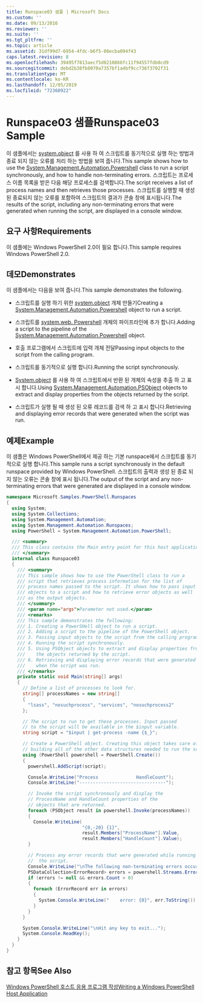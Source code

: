 ```yaml
---
title: Runspace03 샘플 | Microsoft Docs
ms.custom: ''
ms.date: 09/13/2016
ms.reviewer: ''
ms.suite: ''
ms.tgt_pltfrm: ''
ms.topic: article
ms.assetid: 31df99d7-6954-4fdc-b6f5-06ecba094f43
caps.latest.revision: 8
ms.openlocfilehash: 39495f7813aecf5d0210866fc11f94557fdb0cd9
ms.sourcegitcommit: debd2b38fb8070a7357bf1a4bf9cc736f3702f31
ms.translationtype: MT
ms.contentlocale: ko-KR
ms.lasthandoff: 12/05/2019
ms.locfileid: "72360922"
---
```

# <a name="runspace03-sample"></a><span data-ttu-id="79672-102">Runspace03 샘플</span><span class="sxs-lookup"><span data-stu-id="79672-102">Runspace03 Sample</span></span>

<span data-ttu-id="79672-103">이 샘플에서는 [system.object](/dotnet/api/system.management.automation.powershell) 를 사용 하 여 스크립트를 동기적으로 실행 하는 방법과 종료 되지 않는 오류를 처리 하는 방법을 보여 줍니다.</span><span class="sxs-lookup"><span data-stu-id="79672-103">This sample shows how to use the [System.Management.Automation.Powershell](/dotnet/api/system.management.automation.powershell) class to run a script synchronously, and how to handle non-terminating errors.</span></span> <span data-ttu-id="79672-104">스크립트는 프로세스 이름 목록을 받은 다음 해당 프로세스를 검색합니다.</span><span class="sxs-lookup"><span data-stu-id="79672-104">The script receives a list of process names and then retrieves those processes.</span></span> <span data-ttu-id="79672-105">스크립트를 실행할 때 생성된 종료되지 않는 오류를 포함하여 스크립트의 결과가 콘솔 창에 표시됩니다.</span><span class="sxs-lookup"><span data-stu-id="79672-105">The results of the script, including any non-terminating errors that were generated when running the script, are displayed in a console window.</span></span>

## <a name="requirements"></a><span data-ttu-id="79672-106">요구 사항</span><span class="sxs-lookup"><span data-stu-id="79672-106">Requirements</span></span>

<span data-ttu-id="79672-107">이 샘플에는 Windows PowerShell 2.0이 필요 합니다.</span><span class="sxs-lookup"><span data-stu-id="79672-107">This sample requires Windows PowerShell 2.0.</span></span>

## <a name="demonstrates"></a><span data-ttu-id="79672-108">데모</span><span class="sxs-lookup"><span data-stu-id="79672-108">Demonstrates</span></span>

<span data-ttu-id="79672-109">이 샘플에서는 다음을 보여 줍니다.</span><span class="sxs-lookup"><span data-stu-id="79672-109">This sample demonstrates the following.</span></span>

- <span data-ttu-id="79672-110">스크립트를 실행 하기 위한 [system.object](/dotnet/api/system.management.automation.powershell) 개체 만들기</span><span class="sxs-lookup"><span data-stu-id="79672-110">Creating a [System.Management.Automation.Powershell](/dotnet/api/system.management.automation.powershell) object to run a script.</span></span>

- <span data-ttu-id="79672-111">스크립트를 [system.web. Powershell](/dotnet/api/system.management.automation.powershell) 개체의 파이프라인에 추가 합니다.</span><span class="sxs-lookup"><span data-stu-id="79672-111">Adding a script to the pipeline of the [System.Management.Automation.Powershell](/dotnet/api/system.management.automation.powershell) object.</span></span>

- <span data-ttu-id="79672-112">호출 프로그램에서 스크립트에 입력 개체 전달</span><span class="sxs-lookup"><span data-stu-id="79672-112">Passing input objects to the script from the calling program.</span></span>

- <span data-ttu-id="79672-113">스크립트를 동기적으로 실행 합니다.</span><span class="sxs-lookup"><span data-stu-id="79672-113">Running the script synchronously.</span></span>

- <span data-ttu-id="79672-114">[System.object](/dotnet/api/System.Management.Automation.PSObject) 를 사용 하 여 스크립트에서 반환 된 개체의 속성을 추출 하 고 표시 합니다.</span><span class="sxs-lookup"><span data-stu-id="79672-114">Using [System.Management.Automation.PSObject](/dotnet/api/System.Management.Automation.PSObject) objects to extract and display properties from the objects returned by the script.</span></span>

- <span data-ttu-id="79672-115">스크립트가 실행 될 때 생성 된 오류 레코드를 검색 하 고 표시 합니다.</span><span class="sxs-lookup"><span data-stu-id="79672-115">Retrieving and displaying error records that were generated when the script was run.</span></span>

## <a name="example"></a><span data-ttu-id="79672-116">예제</span><span class="sxs-lookup"><span data-stu-id="79672-116">Example</span></span>

<span data-ttu-id="79672-117">이 샘플은 Windows PowerShell에서 제공 하는 기본 runspace에서 스크립트를 동기적으로 실행 합니다.</span><span class="sxs-lookup"><span data-stu-id="79672-117">This sample runs a script synchronously in the default runspace provided by Windows PowerShell.</span></span> <span data-ttu-id="79672-118">스크립트의 출력과 생성 된 종료 되지 않는 오류는 콘솔 창에 표시 됩니다.</span><span class="sxs-lookup"><span data-stu-id="79672-118">The output of the script and any non-terminating errors that were generated are displayed in a console window.</span></span>

```csharp
namespace Microsoft.Samples.PowerShell.Runspaces
{
  using System;
  using System.Collections;
  using System.Management.Automation;
  using System.Management.Automation.Runspaces;
  using PowerShell = System.Management.Automation.PowerShell;

  /// <summary>
  /// This class contains the Main entry point for this host application.
  /// </summary>
  internal class Runspace03
  {
    /// <summary>
    /// This sample shows how to use the PowerShell class to run a
    /// script that retrieves process information for the list of
    /// process names passed to the script. It shows how to pass input
    /// objects to a script and how to retrieve error objects as well
    /// as the output objects.
    /// </summary>
    /// <param name="args">Parameter not used.</param>
    /// <remarks>
    /// This sample demonstrates the following:
    /// 1. Creating a PowerSHell object to run a script.
    /// 2. Adding a script to the pipeline of the PowerShell object.
    /// 3. Passing input objects to the script from the calling program.
    /// 4. Running the script synchronously.
    /// 5. Using PSObject objects to extract and display properties from
    ///    the objects returned by the script.
    /// 6. Retrieving and displaying error records that were generated
    ///    when the script was run.
    /// </remarks>
    private static void Main(string[] args)
    {
      // Define a list of processes to look for.
      string[] processNames = new string[]
      {
        "lsass", "nosuchprocess", "services", "nosuchprocess2"
      };

      // The script to run to get these processes. Input passed
      // to the script will be available in the $input variable.
      string script = "$input | get-process -name {$_}";

      // Create a PowerShell object. Creating this object takes care of
      // building all of the other data structures needed to run the script.
      using (PowerShell powershell = PowerShell.Create())
      {
        powershell.AddScript(script);

        Console.WriteLine("Process              HandleCount");
        Console.WriteLine("--------------------------------");

        // Invoke the script synchronously and display the
        // ProcessName and HandleCount properties of the
        // objects that are returned.
        foreach (PSObject result in powershell.Invoke(processNames))
        {
          Console.WriteLine(
                            "{0,-20} {1}",
                            result.Members["ProcessName"].Value,
                            result.Members["HandleCount"].Value);
        }

        // Process any error records that were generated while running
        //  the script.
        Console.WriteLine("\nThe following non-terminating errors occurred:\n");
        PSDataCollection<ErrorRecord> errors = powershell.Streams.Error;
        if (errors != null && errors.Count > 0)
        {
          foreach (ErrorRecord err in errors)
          {
            System.Console.WriteLine("    error: {0}", err.ToString());
          }
        }
      }

      System.Console.WriteLine("\nHit any key to exit...");
      System.Console.ReadKey();
    }
  }
}
```

## <a name="see-also"></a><span data-ttu-id="79672-119">참고 항목</span><span class="sxs-lookup"><span data-stu-id="79672-119">See Also</span></span>

[<span data-ttu-id="79672-120">Windows PowerShell 호스트 응용 프로그램 작성</span><span class="sxs-lookup"><span data-stu-id="79672-120">Writing a Windows PowerShell Host Application</span></span>](./writing-a-windows-powershell-host-application.md)